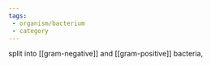 ```yaml
---
tags:
 - organism/bacterium
 - category
---
```

split into [[gram-negative]] and [[gram-positive]] bacteria,
